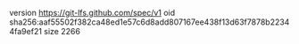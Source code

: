 version https://git-lfs.github.com/spec/v1
oid sha256:aaf55502f382ca48ed1e57c6d8add807167ee438f13d63f7878b22344fa9ef21
size 2266
